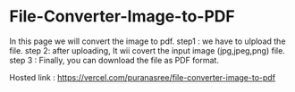 # File-Converter-Image-to-PDF
In this page we will convert the image to pdf.
step1 : we have to ulpload the file.
step 2: after uploading, It wii covert the input image (jpg,jpeg,png) file.
step 3 : Finally, you can download the file as PDF format.

Hosted link : https://vercel.com/puranasree/file-converter-image-to-pdf
